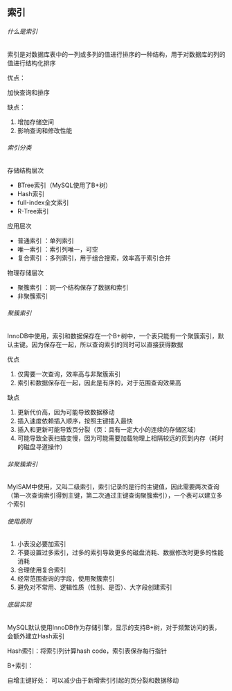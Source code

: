 索引
-

###### 什么是索引

索引是对数据库表中的一列或多列的值进行排序的一种结构，用于对数据库的列的值进行结构化排序

优点：

加快查询和排序

缺点：

1. 增加存储空间
2. 影响查询和修改性能

###### 索引分类

存储结构层次

- BTree索引（MySQL使用了B+树）
- Hash索引
- full-index全文索引
- R-Tree索引

应用层次

- 普通索引 ：单列索引
- 唯一索引 ：索引列唯一，可空
- 复合索引 ：多列索引，用于组合搜索，效率高于索引合并

物理存储层次

- 聚簇索引 ：同一个结构保存了数据和索引
- 非聚簇索引

###### 聚簇索引

InnoDB中使用，索引和数据保存在一个B+树中，一个表只能有一个聚簇索引，默认主键。因为保存在一起，所以查询索引的同时可以直接获得数据

优点

1. 仅需要一次查询，效率高与非聚簇索引
2. 索引和数据保存在一起，因此是有序的，对于范围查询效果高

缺点

1. 更新代价高，因为可能导致数据移动
2. 插入速度依赖插入顺序，按照主键插入最快
3. 插入和更新可能导致页分裂（页：具有一定大小的连续的存储区域）
4. 可能导致全表扫描变慢，因为可能需要加载物理上相隔较远的页到内存（耗时的磁盘寻道操作）

###### 非聚簇索引

MyISAM中使用，又叫二级索引，索引记录的是行的主键值，因此需要两次查询（第一次查询索引得到主键，第二次通过主键查询聚簇索引），一个表可以建立多个索引

###### 使用原则

1. 小表没必要加索引
2. 不要设置过多索引，过多的索引导致更多的磁盘消耗、数据修改时更多的性能消耗
3. 合理使用复合索引
4. 经常范围查询的字段，使用聚簇索引
5. 避免对不常用、逻辑性质（性别、是否）、大字段创建索引

###### 底层实现

MySQL默认使用InnoDB作为存储引擎，显示的支持B+树，对于频繁访问的表，会额外建立Hash索引

Hash索引：将索引列计算hash code，索引表保存每行指针

B+索引：

自增主键好处： 可以减少由于新增索引引起的页分裂和数据移动


